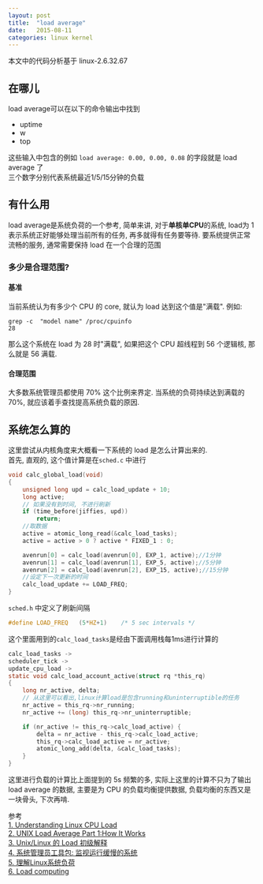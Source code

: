 ```yaml
---
layout: post
title:  "load average"
date:   2015-08-11
categories: linux kernel
---
```


本文中的代码分析基于 linux-2.6.32.67  

## 在哪儿

load average可以在以下的命令输出中找到

* uptime
* w
* top

这些输入中包含的例如 `load average: 0.00, 0.00, 0.08` 的字段就是 load average 了  
三个数字分别代表系统最近1/5/15分钟的负载

## 有什么用

load average是系统负荷的一个参考, 简单来讲, 对于**单核单CPU**的系统, load为 1 表示系统正好能够处理当前所有的任务, 再多就得有任务要等待. 要系统提供正常流畅的服务, 通常需要保持 load 在一个合理的范围

### 多少是合理范围?

#### 基准

当前系统认为有多少个 CPU 的 core, 就认为 load 达到这个值是"满载". 例如:

```
grep -c  "model name" /proc/cpuinfo 
28
```
那么这个系统在 load 为 28 时"满载", 如果把这个 CPU 超线程到 56 个逻辑核, 那么就是 56 满载.

#### 合理范围

大多数系统管理员都使用 70% 这个比例来界定. 当系统的负荷持续达到满载的 70%, 就应该着手查找提高系统负载的原因.


## 系统怎么算的

这里尝试从内核角度来大概看一下系统的 load 是怎么计算出来的.  
首先, 直观的, 这个值计算是在`sched.c` 中进行

```c
void calc_global_load(void)
{
    unsigned long upd = calc_load_update + 10;
    long active;
    // 如果没有到时间, 不进行刷新
    if (time_before(jiffies, upd))
        return;
    //取数据
    active = atomic_long_read(&calc_load_tasks);
    active = active > 0 ? active * FIXED_1 : 0;

    avenrun[0] = calc_load(avenrun[0], EXP_1, active);//1分钟
    avenrun[1] = calc_load(avenrun[1], EXP_5, active);//5分钟
    avenrun[2] = calc_load(avenrun[2], EXP_15, active);//15分钟
    //设定下一次更新的时间
    calc_load_update += LOAD_FREQ;
}
```

`sched.h` 中定义了刷新间隔

```c
#define LOAD_FREQ   (5*HZ+1)    /* 5 sec intervals */
```

这个里面用到的`calc_load_tasks`是经由下面调用栈每1ms进行计算的  

```C
calc_load_tasks ->
scheduler_tick -> 
update_cpu_load -> 
static void calc_load_account_active(struct rq *this_rq)
{
    long nr_active, delta;
    // 从这里可以看出,linux计算load是包含running和uninterruptible的任务
    nr_active = this_rq->nr_running;
    nr_active += (long) this_rq->nr_uninterruptible;

    if (nr_active != this_rq->calc_load_active) {
        delta = nr_active - this_rq->calc_load_active;
        this_rq->calc_load_active = nr_active;
        atomic_long_add(delta, &calc_load_tasks);
    }
}
```
这里进行负载的计算比上面提到的 5s 频繁的多, 实际上这里的计算不只为了输出 load average 的数据, 主要是为 CPU 的负载均衡提供数据, 负载均衡的东西又是一块骨头, 下次再啃.

参考  
[1. Understanding Linux CPU Load](http://blog.scoutapp.com/articles/2009/07/31/understanding-load-averages)  
[2. UNIX Load Average Part 1:How It Works](http://www.teamquest.com/import/pdfs/whitepaper/ldavg1.pdf)  
[3. Unix/Linux 的 Load 初级解释](http://dbanotes.net/arch/unix_linux_load.html)  
[4. 系统管理员工具包: 监视运行缓慢的系统](http://www.ibm.com/developerworks/cn/aix/library/au-satslowsys.html)  
[5. 理解Linux系统负荷](http://www.ruanyifeng.com/blog/2011/07/linux_load_average_explained.html)  
[6. Load computing](https://en.wikipedia.org/wiki/Load_(computing))  

